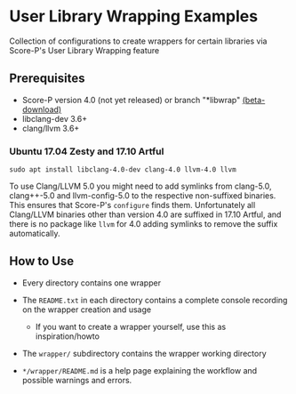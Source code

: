 # User Library Wrapping Examples

Collection of configurations to create wrappers for certain libraries via Score-P's User Library Wrapping feature

## Prerequisites

- Score-P version 4.0 (not yet released) or branch "\*libwrap" [(beta-download)](https://drive.google.com/file/d/1vWRGPhfNtCeE8Xk5w8EEpI38aLr7ilCx)
- libclang-dev 3.6+
- clang/llvm 3.6+

### Ubuntu 17.04 Zesty and 17.10 Artful

    sudo apt install libclang-4.0-dev clang-4.0 llvm-4.0 llvm

To use Clang/LLVM 5.0 you might need to add symlinks from clang-5.0, clang++-5.0 and llvm-config-5.0 to the respective non-suffixed binaries.
This ensures that Score-P's `configure` finds them.
Unfortunately all Clang/LLVM binaries other than version 4.0 are suffixed in 17.10 Artful,
and there is no package like `llvm` for 4.0 adding symlinks to remove the suffix automatically.

## How to Use

- Every directory contains one wrapper
- The `README.txt` in each directory contains a complete console recording on the wrapper creation and usage
    - If you want to create a wrapper yourself, use this as inspiration/howto

- The `wrapper/` subdirectory contains the wrapper working directory

- `*/wrapper/README.md` is a help page explaining the workflow and possible warnings and errors.
